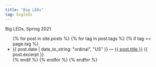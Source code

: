 ```yaml
---
title: "Big LEDs"
tag: bigleds
---
```

Big LEDs, Spring 2021
<ul>
{% for post in site.posts %}
{% for tag in post.tags %}
{% if tag == page.tag %}
    <li>
        {{ post.date | date_to_string: "ordinal", "US" }} — <a href="{{ post.url }}">{{ post.title }}</a>
        {{ post.excerpt }}
    </li>
{% endif %}
{% endfor %}
{% endfor %}
</ul>